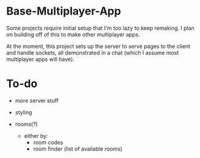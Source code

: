 # Base-Multiplayer-App
Some projects require initial setup that I'm too lazy to keep remaking. I plan on building off of this to make other multiplayer apps.

At the moment, this project sets up the server to serve pages to the client and handle sockets, all demonstrated in a chat (which I assume most multiplayer apps will have).

# To-do
* more server stuff

* styling

* rooms(?)

    * either by:
        * room codes
        * room finder (list of available rooms)

